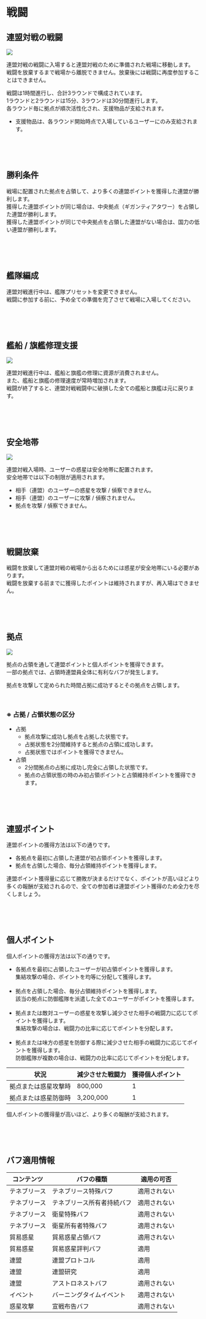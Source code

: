 # 戦闘

## 連盟対戦の戦闘

![](http://d3bbxo4nelobc3.cloudfront.net/html/img/help/1804_01.jpg)

連盟対戦の戦闘に入場すると連盟対戦のために準備された戦場に移動します。<br>
戦闘を放棄するまで戦場から離脱できません。放棄後には戦闘に再度参加することはできません。

戦闘は1時間進行し、合計3ラウンドで構成されています。<br>
1ラウンドと2ラウンドは15分、3ラウンドは30分間進行します。<br>
各ラウンド毎に拠点が順次活性化され、支援物品が支給されます。<br>

- 支援物品は、各ラウンド開始時点で入場しているユーザーにのみ支給されます。

<br>
<br>
<br>


## 勝利条件
 
戦場に配置された拠点を占領して、より多くの連盟ポイントを獲得した連盟が勝利します。<br>
獲得した連盟ポイントが同じ場合は、中央拠点（ギガンティアタワー）を占領した連盟が勝利します。<br>
獲得した連盟ポイントが同じで中央拠点を占領した連盟がない場合は、国力の低い連盟が勝利します。

<br>
<br>
<br>


## 艦隊編成
 
連盟対戦進行中は、艦隊プリセットを変更できません。<br>
戦闘に参加する前に、予め全ての準備を完了させて戦場に入場してください。

<br>
<br>
<br>


## 艦船 / 旗艦修理支援

![](http://d3bbxo4nelobc3.cloudfront.net/html/img/help/1804_02.jpg)

連盟対戦進行中は、艦船と旗艦の修理に資源が消費されません。<br>
また、艦船と旗艦の修理速度が常時増加されます。<br>
戦闘が終了すると、連盟対戦戦闘中に破損した全ての艦船と旗艦は元に戻ります。

<br>
<br>
<br>


## 安全地帯

![](http://d3bbxo4nelobc3.cloudfront.net/html/img/help/1804_03.jpg)

連盟対戦入場時、ユーザーの惑星は安全地帯に配置されます。<br>
安全地帯では以下の制限が適用されます。

- 相手（連盟）のユーザーの惑星を攻撃 / 偵察できません。<br>
- 相手（連盟）のユーザーに攻撃 / 偵察されません。<br>
- 拠点を攻撃 / 偵察できません。

<br>
<br>
<br>


## 戦闘放棄

戦闘を放棄して連盟対戦の戦場から出るためには惑星が安全地帯にいる必要があります。<br>
戦闘を放棄する前までに獲得したポイントは維持されますが、再入場はできません。

<br>
<br>
<br>


## 拠点

![](http://d3bbxo4nelobc3.cloudfront.net/html/img/help/1804_04.jpg)

拠点の占領を通して連盟ポイントと個人ポイントを獲得できます。<br>
一部の拠点では、占領時連盟員全体に有利なバフが発生します。

拠点を攻撃して定められた時間占拠に成功するとその拠点を占領します。

<br>

### ※ 占拠 / 占領状態の区分
- 占拠
  - 拠点攻撃に成功し拠点を占拠した状態です。
  - 占拠状態を2分間維持すると拠点の占領に成功します。
  - 占拠状態ではポイントを獲得できません。
- 占領
  - 2分間拠点の占拠に成功し完全に占領した状態です。
  - 拠点の占領状態の時のみ初占領ポイントと占領維持ポイントを獲得できます。

<br>
<br>
<br>


## 連盟ポイント

連盟ポイントの獲得方法は以下の通りです。

- 各拠点を最初に占領した連盟が初占領ポイントを獲得します。<br>
- 拠点を占領した場合、毎分占領維持ポイントを獲得します。

連盟ポイント獲得量に応じて勝敗が決まるだけでなく、ポイントが高いほどより多くの報酬が支給されるので、全ての参加者は連盟ポイント獲得のため全力を尽くしましょう。

<br>
<br>
<br>


## 個人ポイント

個人ポイントの獲得方法は以下の通りです。
 
- 各拠点を最初に占領したユーザーが初占領ポイントを獲得します。<br>
  集結攻撃の場合、ポイントを均等に分配して獲得します。<br><br>
- 拠点を占領した場合、毎分占領維持ポイントを獲得します。<br>
  該当の拠点に防御艦隊を派遣した全てのユーザーがポイントを獲得します。<br><br>
- 拠点または敵対ユーザーの惑星を攻撃し減少させた相手の戦闘力に応じてポイントを獲得します。<br>
  集結攻撃の場合は、戦闘力の比率に応じてポイントを分配します。<br><br>
- 拠点または味方の惑星を防御する際に減少させた相手の戦闘力に応じてポイントを獲得します。<br>
  防御艦隊が複数の場合は、戦闘力の比率に応じてポイントを分配します。

| 状況 | 減少させた戦闘力 | 獲得個人ポイント |
| - | - | - |
| 拠点または惑星攻撃時 | 800,000 | 1 |
| 拠点または惑星防御時 | 3,200,000 | 1 |

個人ポイントの獲得量が高いほど、より多くの報酬が支給されます。

<br>
<br>
<br>

## バフ適用情報

| コンテンツ | バフの種類 | 適用の可否 |
| - | - | - |
| テネブリース | テネブリース特殊バフ | 適用されない |
| テネブリース | テネブリース所有者持続バフ | 適用されない |
| テネブリース | 衛星特殊バフ | 適用されない |
| テネブリース | 衛星所有者特殊バフ | 適用されない |
| 貿易惑星 | 貿易惑星占領バフ | 適用されない |
| 貿易惑星 | 貿易惑星評判バフ | 適用 |
| 連盟 | 連盟プロトコル | 適用 |
| 連盟 | 連盟研究 | 適用 |
| 連盟 | アストロネストバフ | 適用されない |
| イベント | バーニングタイムイベント | 適用されない |
| 惑星攻撃 | 宣戦布告バフ | 適用されない |

<br>
<br>
<br>


